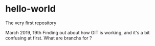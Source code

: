 # hello-world
The very first repository

March 2019, 19th
Finding out about how GIT is working, and it's a bit confusing at first. What are branchs for ?
